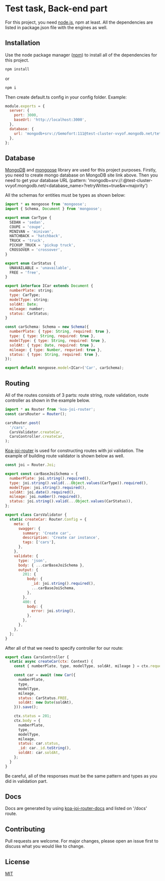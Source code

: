 # Test task, Back-end part

For this project, you need [node.js](https://nodejs.org/en/), npm at least. All the dependencies are listed in package.json file with the engines as well.

## Installation

Use the node package manager ([npm](https://www.npmjs.com/)) to install all of the dependencies for this project.

```bash
npm install
```
or
```bash
npm i
```

Then create default.ts config in your config folder.
Example:
```js
module.exports = {
  server: {
    port: 3000,
    baseUrl: 'http://localhost:3000',
  },
  database: {
    url: 'mongodb+srv://Gemofort:111@test-cluster-vvyof.mongodb.net/tets-back?retryWrites=true&w=majority',
  },
};
```

## Database

[MongoDB](https://www.mongodb.com/) and [mongoose](https://mongoosejs.com/) library are used for this project purposes.
Firstly, you need to create mongo database on MongoDB site link above. Then you need to get your database URL (pattern: 'mongodb+srv://<username>:<password>@test-cluster-vvyof.mongodb.net/<database_name>?retryWrites=true&w=majority')

All the schemas for entities must be types as shown below:
```js
import * as mongoose from 'mongoose';
import { Schema, Document } from 'mongoose';

export enum CarType {
  SEDAN = 'sedan',
  COUPE = 'coupe',
  MINIVAN = 'minivan',
  HATCHBACK = 'hatchback',
  TRUCK = 'truck',
  PICKUP_TRUCK = 'pickup truck',
  CROSSOVER = 'crossover',
}

export enum CarStatus {
  UNAVAILABLE = 'unavailable',
  FREE = 'free',
}

export interface ICar extends Document {
  numberPlate: string;
  type: CarType;
  modelType: string;
  soldAt: Date;
  mileage: number;
  status: CarStatus;
}

const carSchema: Schema = new Schema({
  numberPlate: { type: String, required: true },
  type: { type: String, required: true },
  modelType: { type: String, required: true },
  soldAt: { type: Date, required: true },
  mileage: { type: Number, requried: true },
  status: { type: String, required: true },
});

export default mongoose.model<ICar>('Car', carSchema);

```


## Routing

All of the routes consists of 3 parts: route string, route validation, route controller as shown in the example below.
```js
import * as Router from 'koa-joi-router';
const carsRouter = Router();

carsRouter.post(
  '/cars',
  CarsValidator.createCar,
  CarsController.createCar,
);
```

[Koa-joi-router](https://www.npmjs.com/package/koa-joi-router) is used for constructing routes with joi validation. The example of building route validator is shown below as well.
```js
const joi = Router.Joi;

export const carBaseJoiSchema = {
  numberPlate: joi.string().required(),
  type: joi.string().valid(...Object.values(CarType)).required(),
  modelType: joi.string().required(),
  soldAt: joi.date().required(),
  mileage: joi.number().required(),
  status: joi.string().valid(...Object.values(CarStatus)),
};

export class CarsValidator {
  static createCar: Router.Config = {
    meta: {
      swagger: {
        summary: 'Create car',
        description: 'Create car instance',
        tags: ['cars'],
      },
    },
    validate: {
      type: 'json',
      body: { ...carBaseJoiSchema },
      output: {
        201: {
          body: {
            _id: joi.string().required(),
            ...carBaseJoiSchema,
          },
        },
        400: {
          body: {
            error: joi.string(),
          },
        },
      },
    },
  };
}
```

After all of that we need to specify controller for our route:
```js
export class CarsController {
  static async createCar(ctx: Context) {
    const { numberPlate, type, modelType, soldAt, mileage } = ctx.request.body;

    const car = await (new Car({
      numberPlate,
      type,
      modelType,
      mileage,
      status: CarStatus.FREE,
      soldAt: new Date(soldAt),
    })).save();

    ctx.status = 201;
    ctx.body = {
      numberPlate,
      type,
      modelType,
      mileage,
      status: car.status,
      _id: car._id.toString(),
      soldAt: car.soldAt,
    };
  }
}
```

Be careful, all of the responses must be the same pattern and types as you did in validation part.

## Docs

Docs are generated by using [koa-joi-router-docs](https://www.npmjs.com/package/koa-joi-router-docs) and listed on '/docs' route.

## Contributing
Pull requests are welcome. For major changes, please open an issue first to discuss what you would like to change.

## License
[MIT](https://choosealicense.com/licenses/mit/)